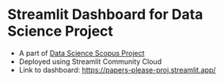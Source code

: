 # Streamlit Dashboard for Data Science Project
- A part of [Data Science Scopus Project](https://github.com/vinitian/data-sci-scopus-proj/)
- Deployed using Streamlit Community Cloud
- Link to dashboard: https://papers-please-proj.streamlit.app/